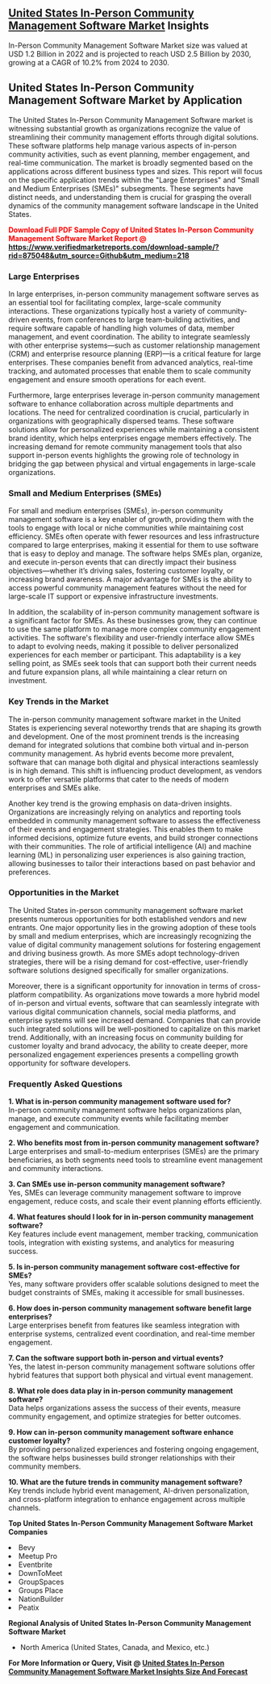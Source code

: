 <h2><a href="https://www.verifiedmarketreports.com/download-sample/?rid=875048&amp;utm_source=Github&amp;utm_medium=218" target="_blank">United States In-Person Community Management Software Market</a> Insights</h2><p>In-Person Community Management Software Market size was valued at USD 1.2 Billion in 2022 and is projected to reach USD 2.5 Billion by 2030, growing at a CAGR of 10.2% from 2024 to 2030.</p><p><h2>United States In-Person Community Management Software Market by Application</h2> <p>The United States In-Person Community Management Software market is witnessing substantial growth as organizations recognize the value of streamlining their community management efforts through digital solutions. These software platforms help manage various aspects of in-person community activities, such as event planning, member engagement, and real-time communication. The market is broadly segmented based on the applications across different business types and sizes. This report will focus on the specific application trends within the "Large Enterprises" and "Small and Medium Enterprises (SMEs)" subsegments. These segments have distinct needs, and understanding them is crucial for grasping the overall dynamics of the community management software landscape in the United States.</p> <p><strong><p><span class=""><span style="color: #ff0000;"><strong>Download Full PDF Sample Copy of United States In-Person Community Management Software Market Report</strong> @ </span><a href="https://www.verifiedmarketreports.com/download-sample/?rid=875048&amp;utm_source=Github&amp;utm_medium=218" target="_blank">https://www.verifiedmarketreports.com/download-sample/?rid=875048&amp;utm_source=Github&amp;utm_medium=218</a></span></p></strong></p> <h3>Large Enterprises</h3> <p>In large enterprises, in-person community management software serves as an essential tool for facilitating complex, large-scale community interactions. These organizations typically host a variety of community-driven events, from conferences to large team-building activities, and require software capable of handling high volumes of data, member management, and event coordination. The ability to integrate seamlessly with other enterprise systems—such as customer relationship management (CRM) and enterprise resource planning (ERP)—is a critical feature for large enterprises. These companies benefit from advanced analytics, real-time tracking, and automated processes that enable them to scale community engagement and ensure smooth operations for each event.</p> <p>Furthermore, large enterprises leverage in-person community management software to enhance collaboration across multiple departments and locations. The need for centralized coordination is crucial, particularly in organizations with geographically dispersed teams. These software solutions allow for personalized experiences while maintaining a consistent brand identity, which helps enterprises engage members effectively. The increasing demand for remote community management tools that also support in-person events highlights the growing role of technology in bridging the gap between physical and virtual engagements in large-scale organizations.</p> <h3>Small and Medium Enterprises (SMEs)</h3> <p>For small and medium enterprises (SMEs), in-person community management software is a key enabler of growth, providing them with the tools to engage with local or niche communities while maintaining cost efficiency. SMEs often operate with fewer resources and less infrastructure compared to large enterprises, making it essential for them to use software that is easy to deploy and manage. The software helps SMEs plan, organize, and execute in-person events that can directly impact their business objectives—whether it’s driving sales, fostering customer loyalty, or increasing brand awareness. A major advantage for SMEs is the ability to access powerful community management features without the need for large-scale IT support or expensive infrastructure investments.</p> <p>In addition, the scalability of in-person community management software is a significant factor for SMEs. As these businesses grow, they can continue to use the same platform to manage more complex community engagement activities. The software's flexibility and user-friendly interface allow SMEs to adapt to evolving needs, making it possible to deliver personalized experiences for each member or participant. This adaptability is a key selling point, as SMEs seek tools that can support both their current needs and future expansion plans, all while maintaining a clear return on investment.</p> <h3>Key Trends in the Market</h3> <p>The in-person community management software market in the United States is experiencing several noteworthy trends that are shaping its growth and development. One of the most prominent trends is the increasing demand for integrated solutions that combine both virtual and in-person community management. As hybrid events become more prevalent, software that can manage both digital and physical interactions seamlessly is in high demand. This shift is influencing product development, as vendors work to offer versatile platforms that cater to the needs of modern enterprises and SMEs alike.</p> <p>Another key trend is the growing emphasis on data-driven insights. Organizations are increasingly relying on analytics and reporting tools embedded in community management software to assess the effectiveness of their events and engagement strategies. This enables them to make informed decisions, optimize future events, and build stronger connections with their communities. The role of artificial intelligence (AI) and machine learning (ML) in personalizing user experiences is also gaining traction, allowing businesses to tailor their interactions based on past behavior and preferences.</p> <h3>Opportunities in the Market</h3> <p>The United States in-person community management software market presents numerous opportunities for both established vendors and new entrants. One major opportunity lies in the growing adoption of these tools by small and medium enterprises, which are increasingly recognizing the value of digital community management solutions for fostering engagement and driving business growth. As more SMEs adopt technology-driven strategies, there will be a rising demand for cost-effective, user-friendly software solutions designed specifically for smaller organizations.</p> <p>Moreover, there is a significant opportunity for innovation in terms of cross-platform compatibility. As organizations move towards a more hybrid model of in-person and virtual events, software that can seamlessly integrate with various digital communication channels, social media platforms, and enterprise systems will see increased demand. Companies that can provide such integrated solutions will be well-positioned to capitalize on this market trend. Additionally, with an increasing focus on community building for customer loyalty and brand advocacy, the ability to create deeper, more personalized engagement experiences presents a compelling growth opportunity for software developers.</p> <h3>Frequently Asked Questions</h3> <p><strong>1. What is in-person community management software used for?</strong><br>In-person community management software helps organizations plan, manage, and execute community events while facilitating member engagement and communication.</p> <p><strong>2. Who benefits most from in-person community management software?</strong><br>Large enterprises and small-to-medium enterprises (SMEs) are the primary beneficiaries, as both segments need tools to streamline event management and community interactions.</p> <p><strong>3. Can SMEs use in-person community management software?</strong><br>Yes, SMEs can leverage community management software to improve engagement, reduce costs, and scale their event planning efforts efficiently.</p> <p><strong>4. What features should I look for in in-person community management software?</strong><br>Key features include event management, member tracking, communication tools, integration with existing systems, and analytics for measuring success.</p> <p><strong>5. Is in-person community management software cost-effective for SMEs?</strong><br>Yes, many software providers offer scalable solutions designed to meet the budget constraints of SMEs, making it accessible for small businesses.</p> <p><strong>6. How does in-person community management software benefit large enterprises?</strong><br>Large enterprises benefit from features like seamless integration with enterprise systems, centralized event coordination, and real-time member engagement.</p> <p><strong>7. Can the software support both in-person and virtual events?</strong><br>Yes, the latest in-person community management software solutions offer hybrid features that support both physical and virtual event management.</p> <p><strong>8. What role does data play in in-person community management software?</strong><br>Data helps organizations assess the success of their events, measure community engagement, and optimize strategies for better outcomes.</p> <p><strong>9. How can in-person community management software enhance customer loyalty?</strong><br>By providing personalized experiences and fostering ongoing engagement, the software helps businesses build stronger relationships with their community members.</p> <p><strong>10. What are the future trends in community management software?</strong><br>Key trends include hybrid event management, AI-driven personalization, and cross-platform integration to enhance engagement across multiple channels.</p> </p><p><strong>Top United States In-Person Community Management Software Market Companies</strong></p><div data-test-id=""><p><li>Bevy</li><li> Meetup Pro</li><li> Eventbrite</li><li> DownToMeet</li><li> GroupSpaces</li><li> Groups Place</li><li> NationBuilder</li><li> Peatix</li></p><div><strong>Regional Analysis of&nbsp;United States In-Person Community Management Software Market</strong></div><ul><li dir="ltr"><p dir="ltr">North America&nbsp;(United States, Canada, and Mexico, etc.)</p></li></ul><p><strong>For More Information or Query, Visit @&nbsp;</strong><strong><a href="https://www.verifiedmarketreports.com/product/in-person-community-management-software-market/?utm_source=Github&amp;utm_medium=218" target="_blank">United States In-Person Community Management Software Market Insights Size And Forecast</a></strong></p></div>
